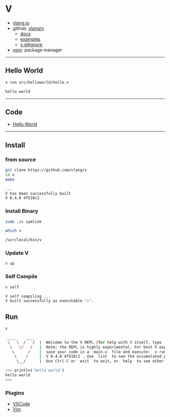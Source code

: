 # V

- [vlang.io](https://vlang.io/)
- github: [vlang/v](https://github.com/vlang/v)
  - [docs](https://github.com/vlang/v/blob/master/doc/docs.md)
  - [examples](https://github.com/vlang/V/tree/master/examples)
  - [v.gitignore](https://github.com/vlang/v/blob/master/.gitignore)
- [vpm](https://vpm.vlang.io/): package manager

---

## Hello World

```bash
v run src/helloworld/hello.v

hello world
```

---

## Code

- [Hello World](src/helloworld/hello.v)

---

## Install

### from source

```bash
git clone https://github.com/vlang/v
cd v
make

...
V has been successfully built
V 0.4.0 4f518c2
```

### Install Binary

```bash
sudo ./v symlink
```

```bash
which v

/usr/local/bin/v
```

### Update V

```bash
v up
```

### Self Compile

```bash
v self

V self compiling ...
V built successfully as executable "v".
```

## Run

```bash
v
```

```bash
 ____    ____ 
 \   \  /   /  |  Welcome to the V REPL (for help with V itself, type  exit , then run  v help ).
  \   \/   /   |  Note: the REPL is highly experimental. For best V experience, use a text editor, 
   \      /    |  save your code in a  main.v  file and execute:  v run main.v 
    \    /     |  V 0.4.0 4f518c2 . Use  list  to see the accumulated program so far.
     \__/      |  Use Ctrl-C or  exit  to exit, or  help  to see other available commands.

>>> println('hello world')
hello world
>>> 
```

### Plugins

- [VSCode](https://github.com/vlang/vscode-vlang)
- [Vim](https://github.com/vlang/awesome-v#vim)

